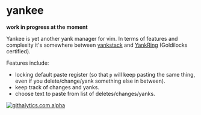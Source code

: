 yankee
======

**work in progress at the moment**

Yankee is yet another yank manager for vim. In terms of features and complexity it's somewhere between
[yankstack](https://github.com/maxbrunsfeld/vim-yankstack) and
[YankRing](http://www.vim.org/scripts/script.php?script_id=1234) (Goldilocks certified).

Features include:

* locking default paste register (so that `p` will keep pasting the same thing, even if you delete/change/yank
  something else in between).
* keep track of changes and yanks.
* choose text to paste from list of deletes/changes/yanks.

[![githalytics.com alpha](https://cruel-carlota.pagodabox.com/31c136673d5d1c549a9aa32041edf7cb
"githalytics.com")](http://githalytics.com/nielsmadan/yankee)
